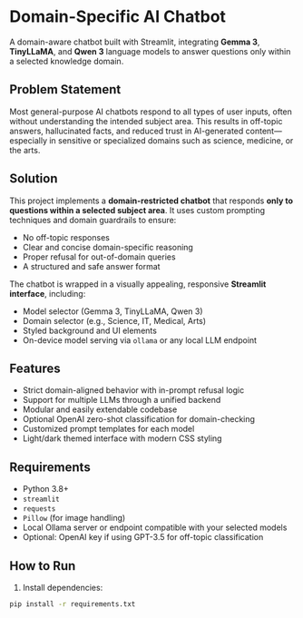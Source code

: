 # Domain-Specific AI Chatbot

A domain-aware chatbot built with Streamlit, integrating **Gemma 3**, **TinyLLaMA**, and **Qwen 3** language models to answer questions only within a selected knowledge domain.

## Problem Statement

Most general-purpose AI chatbots respond to all types of user inputs, often without understanding the intended subject area. This results in off-topic answers, hallucinated facts, and reduced trust in AI-generated content—especially in sensitive or specialized domains such as science, medicine, or the arts.

## Solution

This project implements a **domain-restricted chatbot** that responds **only to questions within a selected subject area**. It uses custom prompting techniques and domain guardrails to ensure:

- No off-topic responses
- Clear and concise domain-specific reasoning
- Proper refusal for out-of-domain queries
- A structured and safe answer format

The chatbot is wrapped in a visually appealing, responsive **Streamlit interface**, including:

- Model selector (Gemma 3, TinyLLaMA, Qwen 3)
- Domain selector (e.g., Science, IT, Medical, Arts)
- Styled background and UI elements
- On-device model serving via `ollama` or any local LLM endpoint

## Features

- Strict domain-aligned behavior with in-prompt refusal logic
- Support for multiple LLMs through a unified backend
- Modular and easily extendable codebase
- Optional OpenAI zero-shot classification for domain-checking
- Customized prompt templates for each model
- Light/dark themed interface with modern CSS styling

## Requirements

- Python 3.8+
- `streamlit`
- `requests`
- `Pillow` (for image handling)
- Local Ollama server or endpoint compatible with your selected models
- Optional: OpenAI key if using GPT-3.5 for off-topic classification

## How to Run

1. Install dependencies:

```bash
pip install -r requirements.txt
